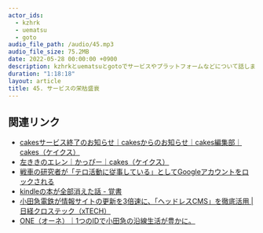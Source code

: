 ```yaml
---
actor_ids:
  - kzhrk
  - uematsu
  - goto
audio_file_path: /audio/45.mp3
audio_file_size: 75.2MB
date: 2022-05-28 00:00:00 +0900
description: kzhrkとuematsuとgotoでサービスやプラットフォームなどについて話しました。
duration: "1:18:18"
layout: article
title: 45. サービスの栄枯盛衰
---
```


<!-- prettier-ignore-start -->

## 関連リンク

- [cakesサービス終了のお知らせ｜cakesからのお知らせ｜cakes編集部｜cakes（ケイクス）](https://cakes.mu/posts/35370)
- [左ききのエレン｜かっぴー｜cakes（ケイクス）](https://cakes.mu/series/3659)
- [戦車の研究者が「テロ活動に従事している」としてGoogleアカウントをロックされる](https://gigazine.net/news/20210924-google-lock-account/)
- [kindleの本が全部消えた話 - 覚書](https://satoru-takeuchi.hatenablog.com/entry/2022/04/21/211031)
- [小田急電鉄が情報サイトの更新を3倍速に、「ヘッドレスCMS」を徹底活用 \| 日経クロステック（xTECH）](https://xtech.nikkei.com/atcl/nxt/column/18/00001/06829/?n_cid=nbpnxt_twcm_it&utm_source=dlvr.it&utm_medium=twitter)
- [ONE（オーネ）｜1つのIDで小田急の沿線生活が豊かに。](https://one-odakyu.com/)

<!-- prettier-ignore-end -->
